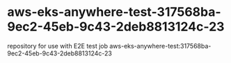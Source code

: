 # aws-eks-anywhere-test-317568ba-9ec2-45eb-9c43-2deb8813124c-23
repository for use with E2E test job aws-eks-anywhere-test:317568ba-9ec2-45eb-9c43-2deb8813124c-23
